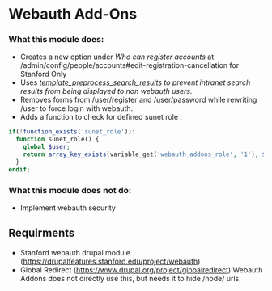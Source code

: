 # Webauth Add-Ons

### What this module does:
 * Creates a new option under _Who can register accounts_ at /admin/config/people/accounts#edit-registration-cancellation for Stanford Only
 * Uses _<a href="https://api.drupal.org/api/drupal/modules!search!search.pages.inc/function/template_preprocess_search_results/7" title="template_preprocess_search_results">template_preprocess_search_results</a> to prevent intranet search results from being displayed to non webauth users._
 * Removes forms from /user/register and /user/password while rewriting /user to force login with webauth.
 * Adds a function to check for defined sunet role :
```php
if(!function_exists('sunet_role')):
  function sunet_role() {
    global $user;
    return array_key_exists(variable_get('webauth_addons_role', '1'), $user->roles);
  }
endif;
```

### What this module does not do:

 * Implement webauth security

## Requirments

 * Stanford webauth drupal module (https://drupalfeatures.stanford.edu/project/webauth)
 * Global Redirect (https://www.drupal.org/project/globalredirect)  Webauth Addons does not directly use this, but needs it to hide /node/ urls.
